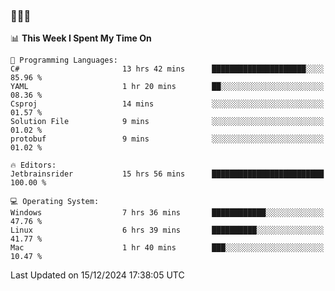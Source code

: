 ### 👋👋👋
<!--START_SECTION:waka-->
📊 **This Week I Spent My Time On** 

```text
💬 Programming Languages: 
C#                       13 hrs 42 mins      █████████████████████░░░░   85.96 % 
YAML                     1 hr 20 mins        ██░░░░░░░░░░░░░░░░░░░░░░░   08.36 % 
Csproj                   14 mins             ░░░░░░░░░░░░░░░░░░░░░░░░░   01.57 % 
Solution File            9 mins              ░░░░░░░░░░░░░░░░░░░░░░░░░   01.02 % 
protobuf                 9 mins              ░░░░░░░░░░░░░░░░░░░░░░░░░   01.02 % 

🔥 Editors: 
Jetbrainsrider           15 hrs 56 mins      █████████████████████████   100.00 % 

💻 Operating System: 
Windows                  7 hrs 36 mins       ████████████░░░░░░░░░░░░░   47.76 % 
Linux                    6 hrs 39 mins       ██████████░░░░░░░░░░░░░░░   41.77 % 
Mac                      1 hr 40 mins        ███░░░░░░░░░░░░░░░░░░░░░░   10.47 % 
```


 Last Updated on 15/12/2024 17:38:05 UTC
<!--END_SECTION:waka-->
